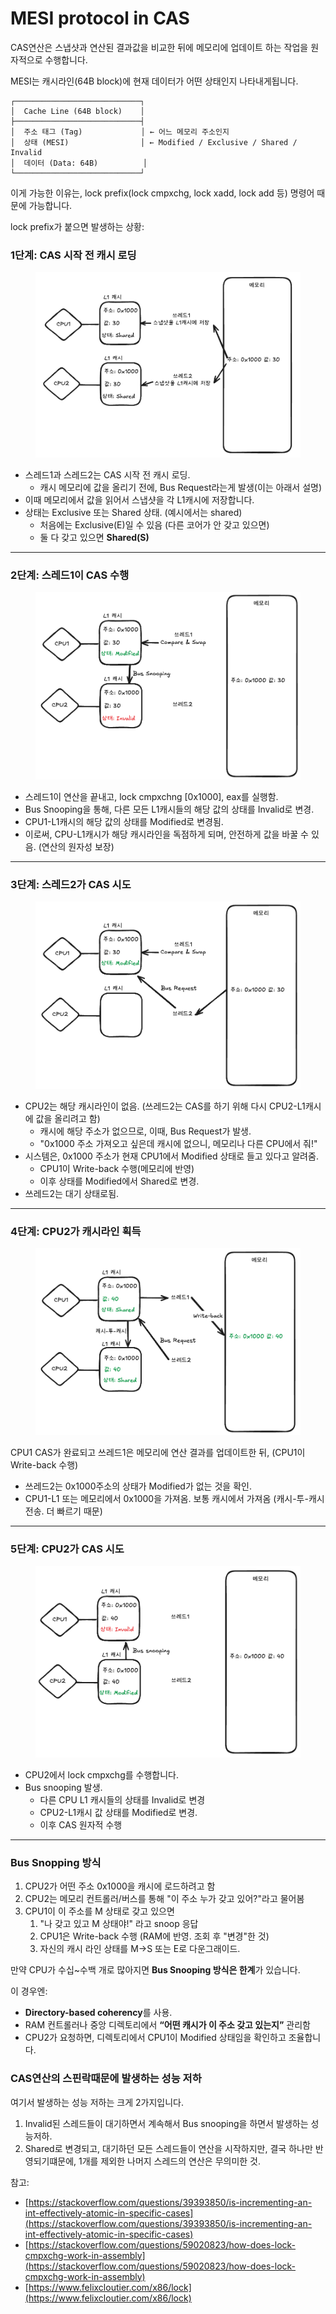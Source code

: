 # MESI protocol in CAS

CAS연산은 스냅샷과 연산된 결과값을 비교한 뒤에 메모리에 업데이트 하는 작업을 원자적으로 수행합니다.

MESI는 캐시라인(64B block)에 현재 데이터가 어떤 상태인지 나타내게됩니다.

```
┌────────────────────────────┐
│  Cache Line (64B block)    │
├────────────────────────────┤
│  주소 태그 (Tag)             │ ← 어느 메모리 주소인지
│  상태 (MESI)                │ ← Modified / Exclusive / Shared / Invalid
│  데이터 (Data: 64B)          │
└────────────────────────────┘

```



이게 가능한 이유는, lock prefix(lock cmpxchg, lock xadd, lock add 등) 명령어 때문에 가능합니다.

lock prefix가 붙으면 발생하는 상황:

### 1단계: CAS 시작 전 캐시 로딩

<figure><img src="../.gitbook/assets/image.png" alt=""><figcaption></figcaption></figure>

* 스레드1과 스레드2는 CAS 시작 전 캐시 로딩.
  * 캐시 메모리에 값을 올리기 전에, Bus Request라는게 발생(이는 아래서 설명)
* 이때 메모리에서 값을 읽어서 스냅샷을 각 L1캐시에 저장합니다.
* 상태는 Exclusive 또는 Shared 상태. (예시에서는 shared)
  * 처음에는 Exclusive(E)일 수 있음 (다른 코어가 안 갖고 있으면)
  * 둘 다 갖고 있으면 **Shared(S)**

***

### 2단계: 스레드1이 CAS 수행

<figure><img src="../.gitbook/assets/image (1).png" alt=""><figcaption></figcaption></figure>

* 스레드1이 연산을 끝내고, lock cmpxchng \[0x1000], eax를 실행함.
* Bus Snooping을 통해, 다른 모든 L1캐시들의 해당 값의 상태를 Invalid로 변경.
* CPU1-L1캐시의 해당 값의 상태를 Modified로 변경됨.
* 이로써, CPU-L1캐시가 해당 캐시라인을 독점하게 되며, 안전하게 값을 바꿀 수 있음. (연산의 원자성 보장)

***

### 3단계: 스레드2가 CAS 시도

<figure><img src="../.gitbook/assets/image (2).png" alt=""><figcaption></figcaption></figure>

* CPU2는 해당 캐시라인이 없음. (쓰레드2는 CAS를 하기 위해 다시 CPU2-L1캐시에 값을 올리려고 함)
  * 캐시에 해당 주소가 없으므로, 이때, Bus Request가 발생.
  * "0x1000 주소 가져오고 싶은데 캐시에 없으니, 메모리나 다른 CPU에서 줘!"
* 시스템은, 0x1000 주소가 현재 CPU1에서 Modified 상태로 들고 있다고 알려줌.
  * CPU1이 Write-back 수행(메모리에 반영)
  * 이후 상태를 Modified에서 Shared로 변경.
* 쓰레드2는 대기 상태로됨.

***

### 4단계: CPU2가 캐시라인 획득

<figure><img src="../.gitbook/assets/image (6).png" alt=""><figcaption></figcaption></figure>

CPU1 CAS가 완료되고 쓰레드1은 메모리에 연산 결과를 업데이트한 뒤, (CPU1이 Write-back 수행)

* 쓰레드2는 0x1000주소의 상태가 Modified가 없는 것을 확인.
* CPU1-L1 또는 메모리에서 0x1000을 가져옴. 보통 캐시에서 가져옴 (캐시-투-캐시 전송. 더 빠르기 때문)

***

### 5단계: CPU2가 CAS 시도

<figure><img src="../.gitbook/assets/image (5).png" alt=""><figcaption></figcaption></figure>

* CPU2에서 lock cmpxchg를 수행합니다.
* Bus snooping 발생.
  * 다른 CPU L1 캐시들의 상태를 Invalid로 변경
  * CPU2-L1캐시 값 상태를 Modified로 변경.
  * 이후 CAS 원자적 수행

***

### **Bus Snopping 방식**

1. CPU2가 어떤 주소 0x1000을 캐시에 로드하려고 함
2. CPU2는 메모리 컨트롤러/버스를 통해 "이 주소 누가 갖고 있어?"라고 물어봄
3. CPU1이 이 주소를 M 상태로 갖고 있으면
   1. "나 갖고 있고 M 상태야!" 라고 snoop 응답
   2. CPU1은 Write-back 수행 (RAM에 반영. 조회 후 "변경"한 것)
   3. 자신의 캐시 라인 상태를 M->S 또는 E로 다운그래이드.



만약 CPU가 수십\~수백 개로 많아지면 **Bus Snooping 방식은 한계**가 있습니다.

이 경우엔:

* **Directory-based coherency**를 사용.
* RAM 컨트롤러나 중앙 디렉토리에서 **“어떤 캐시가 이 주소 갖고 있는지”** 관리함
* CPU2가 요청하면, 디렉토리에서 CPU1이 Modified 상태임을 확인하고 조율합니다.



### CAS연산의 스핀락때문에 발생하는 성능 저하

여기서 발생하는 성능 저하는 크게 2가지입니다.

1. Invalid된 스레드들이 대기하면서 계속해서 Bus snooping을 하면서 발생하는 성능저하.
2. Shared로 변경되고, 대기하던 모든 스레드들이 연산을 시작하지만, 결국 하나만 반영되기떄문에, 1개를 제외한 나머지 스레드의 연산은 무의미한 것.



참고:&#x20;

* [https://stackoverflow.com/questions/39393850/is-incrementing-an-int-effectively-atomic-in-specific-cases](https://stackoverflow.com/questions/39393850/is-incrementing-an-int-effectively-atomic-in-specific-cases)
* [https://stackoverflow.com/questions/59020823/how-does-lock-cmpxchg-work-in-assembly](https://stackoverflow.com/questions/59020823/how-does-lock-cmpxchg-work-in-assembly)
* [https://www.felixcloutier.com/x86/lock](https://www.felixcloutier.com/x86/lock)
